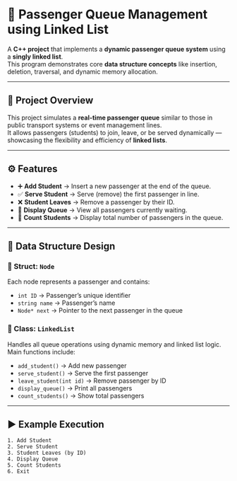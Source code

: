 # 🚌 Passenger Queue Management using Linked List  

A **C++ project** that implements a **dynamic passenger queue system** using a **singly linked list**.  
This program demonstrates core **data structure concepts** like insertion, deletion, traversal, and dynamic memory allocation.

---

## 📘 Project Overview  

This project simulates a **real-time passenger queue** similar to those in public transport systems or event management lines.  
It allows passengers (students) to join, leave, or be served dynamically — showcasing the flexibility and efficiency of **linked lists**.

---

## ⚙️ Features  

- ➕ **Add Student** → Insert a new passenger at the end of the queue.  
- ✅ **Serve Student** → Serve (remove) the first passenger in line.  
- ❌ **Student Leaves** → Remove a passenger by their ID.  
- 👥 **Display Queue** → View all passengers currently waiting.  
- 🔢 **Count Students** → Display total number of passengers in the queue.  

---

## 🧩 Data Structure Design  

### 🔹 Struct: `Node`  
Each node represents a passenger and contains:  
- `int ID` → Passenger’s unique identifier  
- `string name` → Passenger’s name  
- `Node* next` → Pointer to the next passenger in the queue  

### 🔹 Class: `LinkedList`  
Handles all queue operations using dynamic memory and linked list logic.  
Main functions include:  
- `add_student()` → Add new passenger  
- `serve_student()` → Serve the first passenger  
- `leave_student(int id)` → Remove passenger by ID  
- `display_queue()` → Print all passengers  
- `count_students()` → Show total passengers  

---

## ▶️ Example Execution  

```text
1. Add Student
2. Serve Student
3. Student Leaves (by ID)
4. Display Queue
5. Count Students
6. Exit
